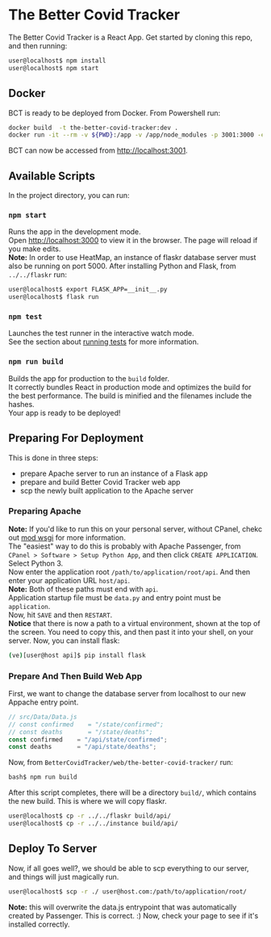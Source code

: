 # The Better Covid Tracker
The Better Covid Tracker is a React App. Get started by cloning this repo, and then running:
```sh
user@localhost$ npm install
user@localhost$ npm start
```

## Docker
BCT is ready to be deployed from Docker. From Powershell run:
```sh
docker build  -t the-better-covid-tracker:dev .
docker run -it --rm -v ${PWD}:/app -v /app/node_modules -p 3001:3000 -e CHOKIDAR_USEPOLLING=true the-better-covid-tracker:dev
```
BCT can now be accessed from [http://localhost:3001](http://localhost:3000).

## Available Scripts
In the project directory, you can run:
### `npm start`
Runs the app in the development mode.<br />
Open [http://localhost:3000](http://localhost:3000) to view it in the browser.
The page will reload if you make edits.<br />
**Note:** In order to use HeatMap, an instance of flaskr database server must also be running on port 5000. After installing Python and Flask, from `../../flaskr` run:
```sh
user@localhost$ export FLASK_APP=__init__.py
user@localhost$ flask run
```
### `npm test`
Launches the test runner in the interactive watch mode.<br />
See the section about [running tests](https://facebook.github.io/create-react-app/docs/running-tests) for more information.
### `npm run build`
Builds the app for production to the `build` folder.<br />
It correctly bundles React in production mode and optimizes the build for the best performance.
The build is minified and the filenames include the hashes.<br />
Your app is ready to be deployed!
## Preparing For Deployment
This is done in three steps:
* prepare Apache server to run an instance of a Flask app
* prepare and build Better Covid Tracker web app
* scp the newly built application to the Apache server
### Preparing Apache
**Note:** If you'd like to run this on your personal server, without CPanel, chekc out [mod wsgi](https://modwsgi.readthedocs.io/en/master/) for more information.<br />
The "easiest" way to do this is probably with Apache Passenger, from `CPanel > Software > Setup Python App`, and then click `CREATE APPLICATION`.
Select Python 3.<br />
Now enter the application root `/path/to/application/root/api`. And then enter your application URL `host/api`.<br />
**Note:** Both of these paths must end with `api`.<br />
Application startup file must be `data.py` and entry point must be `application`.<br />
Now, hit `SAVE` and then `RESTART`.<br />
**Notice** that there is now a path to a virtual environment, shown at the top of the screen. You need to copy this, and then past it into your shell, on your server. Now, you can install flask:
```sh
(ve)[user@host api]$ pip install flask
```
### Prepare And Then Build Web App
First, we want to change the database server from localhost to our new Appache entry point.
```javascript
// src/Data/Data.js
// const confirmed    = "/state/confirmed";
// const deaths       = "/state/deaths";
const confirmed    = "/api/state/confirmed";
const deaths       = "/api/state/deaths";
```
Now, from `BetterCovidTracker/web/the-better-covid-tracker/` run:
```sh
bash$ npm run build
```
After this script completes, there will be a directory `build/`, which contains the new build. This is where we will copy flaskr.
```sh
user@localhost$ cp -r ../../flaskr build/api/
user@localhost$ cp -r ../../instance build/api/
```
## Deploy To Server
Now, if all goes well?, we should be able to scp everything to our server, and things will just magically run.
```sh
user@localhost$ scp -r ./ user@host.com:/path/to/application/root/
```
**Note:** this will overwrite the data.js entrypoint that was automatically created by Passenger. This is correct. :)
Now, check your page to see if it's installed correctly.
